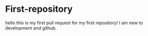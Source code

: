 # First-repository

hello this is my first pull request for my first repository! I am new to development and github.
